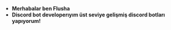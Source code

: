 + **Merhabalar ben Flusha**
+ **Discord bot developerıyım üst seviye gelişmiş discord botları yapıyorum!**
